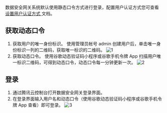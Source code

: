 数据安全网关系统默认使用静态口令方式进行登录，配置用户认证方式您可查看 [设置用户认证方式 ](https://cloud.tencent.com/document/product/1025/32094)文档。


## 获取动态口令
1. 获取用户的唯一身份标识。
使用管理员帐号 admin 创建用户后，单击唯一身份标识一列的二维码，获取唯一标识的二维码。
![1](https://main.qcloudimg.com/raw/2dca8326f375233153b15d651cd73806.png)
2. 获取动态口令。
使用谷歌动态验证码小程序或谷歌手机令牌 App 扫描用户唯一标识二维码，可得到动态口令，动态口令每一分钟更新一次。
![2](https://main.qcloudimg.com/raw/b8d5ea9f48489799af7551baf9136479.png)


## 登录
1. 通过腾讯云控制台打开数据安全网关登录界面。
2. 在登录界面输入用户名和动态口令（使用谷歌动态验证码小程序或谷歌手机令牌 App 查看）即可登录。
![3](https://main.qcloudimg.com/raw/e892932cff8ddb194c63b8999269ea70.png)

